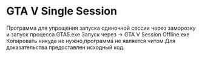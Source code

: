 # GTA V Single Session
 Программа для упрощения запуска одиночной сессии через заморозку и запуск процесса GTA5.exe
Запуск через -> GTA V Session Offline.exe
Копировать никуда не нужно,программа не является читом.Для доказательства предоставлен исходный код.
